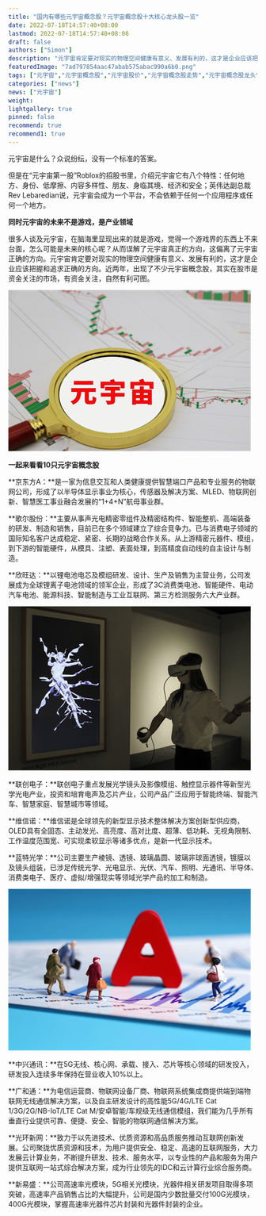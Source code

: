 ```yaml
---
title: "国内有哪些元宇宙概念股？元宇宙概念股十大核心龙头股一览"
date: 2022-07-18T14:57:40+08:00
lastmod: 2022-07-18T14:57:40+08:00
draft: false
authors: ["Simon"]
description: "元宇宙肯定要对现实的物理空间健康有意义、发展有利的，这才是企业应该把握和追求正确的方向。近两年，出现了不少元宇宙概念股，其实在股市是资金关注的市场，有资金关注，自然有利可图。"
featuredImage: "7ad797854aac47abab575abac990a6b0.png"
tags: ["元宇宙","元宇宙概念股","元宇宙股价","元宇宙概念股走势","元宇宙概念股龙头","元宇宙股票"]
categories: ["news"]
news: ["元宇宙"]
weight: 
lightgallery: true
pinned: false
recommend: true
recommend1: true
---
```


元宇宙是什么？众说纷纭，没有一个标准的答案。

但是在“元宇宙第一股”Roblox的招股书里，介绍元宇宙它有八个特性：任何地方、身份、低摩擦、内容多样性、朋友、身临其境、经济和安全；英伟达副总裁Rev Lebaredian说，元宇宙会成为一个平台，不会依赖于任何一个应用程序或任何一个地方。

**同时元宇宙的未来不是游戏，是产业领域**

很多人谈及元宇宙，在脑海里显现出来的就是游戏，觉得一个游戏界的东西上不来台面，怎么可能是未来的核心呢？从而误解了元宇宙真正的方向，这偏离了元宇宙正确的方向。元宇宙肯定要对现实的物理空间健康有意义、发展有利的，这才是企业应该把握和追求正确的方向。近两年，出现了不少元宇宙概念股，其实在股市是资金关注的市场，有资金关注，自然有利可图。

![配图](6b9d888d50a24daeb1a539b19077e3af.png)

**一起来看看10只元宇宙概念股**

**京东方A：**是一家为信息交互和人类健康提供智慧端口产品和专业服务的物联网公司，形成了以半导体显示事业为核心，传感器及解决方案、MLED、物联网创新、智慧医工事业融合发展的“1+4+N”航母事业群。

**歌尔股份：**主要从事声光电精密零组件及精密结构件、智能整机、高端装备的研发、制造和销售，目前已在多个领域建立了综合竞争力。已与消费电子领域的国际知名客户达成稳定、紧密、长期的战略合作关系。从上游精密元器件、模组，到下游的智能硬件，从模具、注塑、表面处理，到高精度自动线的自主设计与制造。

**欣旺达：**以锂电池电芯及模组研发、设计、生产及销售为主营业务，公司发展成为全球锂离子电池领域的领军企业，形成了3C消费类电池、智能硬件、电动汽车电池、能源科技、智能制造与工业互联网、第三方检测服务六大产业群。

![配图](8af97af3da65403b9e034c6e70a21098.png)

**联创电子：**联创电子重点发展光学镜头及影像模组、触控显示器件等新型光学光电产业，投资和培育电声及芯片产业，公司产品广泛应用于智能终端、智能汽车、智慧家庭、智慧城市等领域。

**维信诺：**维信诺是全球领先的新型显示技术整体解决方案创新型供应商，OLED具有全固态、主动发光、高亮度、高对比度、超薄、低功耗、无视角限制、工作温度范围宽、可实现柔软显示等诸多优点，是新一代显示技术。

**蓝特光学：**公司主要生产棱镜、透镜、玻璃晶圆、玻璃非球面透镜，镀膜以及镜头组装，已涉足传统光学、光电显示、光伏、汽车、照明、光通讯、半导体、消费类电子、医疗、虚拟/增强现实等领域光学产品的加工和制造。

![配图](67926db2f3e54eec8681778f04cc4387.png)

**中兴通讯：**在5G无线、核心网、承载、接入、芯片等核心领域的研发投入，研发投入连续多年保持在营业收入10%以上。

**广和通：**为电信运营商、物联网设备厂商、物联网系统集成商提供端到端物联网无线通信解决方案，以及自主研发设计的高性能5G/4G/LTE Cat 1/3G/2G/NB-IoT/LTE Cat M/安卓智能/车规级无线通信模组，我们能为几乎所有垂直行业提供可靠、便捷、安全、智能的物联网通信解决方案。

**光环新网：**致力于以先进技术、优质资源和高品质服务推动互联网创新发展。公司聚拢优质资源和技术，为用户提供安全、稳定、高速的互联网服务，大力发展云计算业务，不断提升研发、技术、服务水平，以专业性的产品和服务为用户提供互联网一站式综合解决方案，成为行业领先的IDC和云计算行业综合服务商。

**新易盛：**公司高速率光模块，5G相关光模块，光器件相关研发项目取得多项突破，高速率产品销售占比的大幅提升，公司是国内少数批量交付100G光模块，400G光模块，掌握高速率光器件芯片封装和光器件封装的企业。